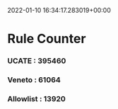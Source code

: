2022-01-10 16:34:17.283019+00:00
# Rule Counter 
 ### UCATE : 395460

 ### Veneto : 61064

 ### Allowlist : 13920